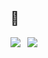 ## :pizza:

<a href="https://github.com/anuraghazra/github-readme-stats">
  <img align="left" style="padding-right: 8px;" src="https://github-readme-stats.vercel.app/api?username=Knogobert&show_icons=true&count_private=true&hide=issues&hide_rank=true&text_color=718096&bg_color=ffffff00&hide_border=true" />
</a>
<a href="https://github.com/anuraghazra/github-readme-stats">
  <img align="left" style="padding-right: 0;" src="https://github-readme-stats.vercel.app/api/top-langs/?username=Knogobert&layout=compact&text_color=718096&bg_color=ffffff00&hide_border=true&layout=compact" />
</a>
